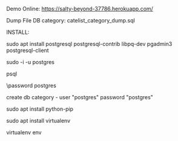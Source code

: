 Demo Online: https://salty-beyond-37786.herokuapp.com/

Dump File DB category: catelist_category_dump.sql

INSTALL:

sudo apt install postgresql postgresql-contrib libpq-dev pgadmin3 postgresql-client

sudo -i -u postgres

psql

\password postgres

create db category - user "postgres" password "postgres"

sudo apt install python-pip

sudo apt install virtualenv

virtualenv env
